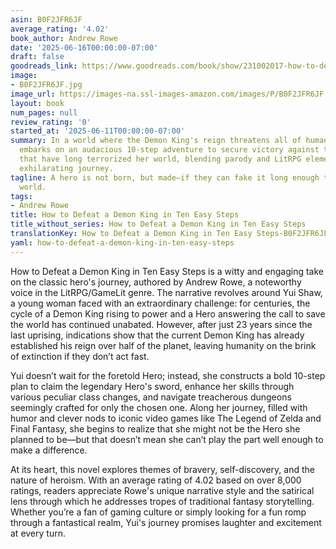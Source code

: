 ```yaml
---
asin: B0F2JFR6JF
average_rating: '4.02'
book_author: Andrew Rowe
date: '2025-06-16T00:00:00-07:00'
draft: false
goodreads_link: https://www.goodreads.com/book/show/231002017-how-to-defeat-a-demon-king-in-ten-easy-steps
image:
- B0F2JFR6JF.jpg
image_url: https://images-na.ssl-images-amazon.com/images/P/B0F2JFR6JF.01._SCLZZZZZZZ.jpg
layout: book
num_pages: null
review_rating: '0'
started_at: '2025-06-11T00:00:00-07:00'
summary: In a world where the Demon King's reign threatens all of humanity, Yui Shaw
  embarks on an audacious 10-step adventure to secure victory against the dark forces
  that have long terrorized her world, blending parody and LitRPG elements into an
  exhilarating journey.
tagline: A hero is not born, but made—if they can fake it long enough to save the
  world.
tags:
- Andrew Rowe
title: How to Defeat a Demon King in Ten Easy Steps
title_without_series: How to Defeat a Demon King in Ten Easy Steps
translationKey: How to Defeat a Demon King in Ten Easy Steps-B0F2JFR6JF
yaml: how-to-defeat-a-demon-king-in-ten-easy-steps
---
```


How to Defeat a Demon King in Ten Easy Steps is a witty and engaging take on the classic hero's journey, authored by Andrew Rowe, a noteworthy voice in the LitRPG/GameLit genre. The narrative revolves around Yui Shaw, a young woman faced with an extraordinary challenge: for centuries, the cycle of a Demon King rising to power and a Hero answering the call to save the world has continued unabated. However, after just 23 years since the last uprising, indications show that the current Demon King has already established his reign over half of the planet, leaving humanity on the brink of extinction if they don’t act fast. 

Yui doesn’t wait for the foretold Hero; instead, she constructs a bold 10-step plan to claim the legendary Hero's sword, enhance her skills through various peculiar class changes, and navigate treacherous dungeons seemingly crafted for only the chosen one. Along her journey, filled with humor and clever nods to iconic video games like The Legend of Zelda and Final Fantasy, she begins to realize that she might not be the Hero she planned to be—but that doesn’t mean she can’t play the part well enough to make a difference.

At its heart, this novel explores themes of bravery, self-discovery, and the nature of heroism. With an average rating of 4.02 based on over 8,000 ratings, readers appreciate Rowe's unique narrative style and the satirical lens through which he addresses tropes of traditional fantasy storytelling. Whether you’re a fan of gaming culture or simply looking for a fun romp through a fantastical realm, Yui's journey promises laughter and excitement at every turn.